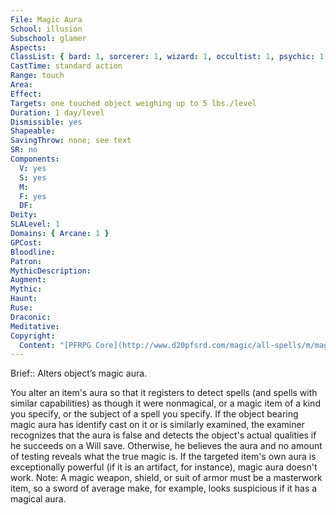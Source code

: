 ```yaml
---
File: Magic Aura
School: illusion
Subschool: glamer
Aspects: 
ClassList: { bard: 1, sorcerer: 1, wizard: 1, occultist: 1, psychic: 1, mesmerist: 1 }
CastTime: standard action
Range: touch
Area: 
Effect: 
Targets: one touched object weighing up to 5 lbs./level
Duration: 1 day/level
Dismissible: yes
Shapeable: 
SavingThrow: none; see text
SR: no
Components:
  V: yes
  S: yes
  M: 
  F: yes
  DF: 
Deity: 
SLALevel: 1
Domains: { Arcane: 1 }
GPCost: 
Bloodline: 
Patron: 
MythicDescription: 
Augment: 
Mythic: 
Haunt: 
Ruse: 
Draconic: 
Meditative: 
Copyright:
  Content: "[PFRPG Core](http://www.d20pfsrd.com/magic/all-spells/m/magic-aura)"
---
```

Brief:: Alters object’s magic aura.

You alter an item's aura so that it registers to detect spells (and spells with similar capabilities) as though it were nonmagical, or a magic item of a kind you specify, or the subject of a spell you specify. If the object bearing magic aura has identify cast on it or is similarly examined, the examiner recognizes that the aura is false and detects the object's actual qualities if he succeeds on a Will save. Otherwise, he believes the aura and no amount of testing reveals what the true magic is.  If the targeted item's own aura is exceptionally powerful (if it is an artifact, for instance), magic aura doesn't work.  Note: A magic weapon, shield, or suit of armor must be a masterwork item, so a sword of average make, for example, looks suspicious if it has a magical aura.

